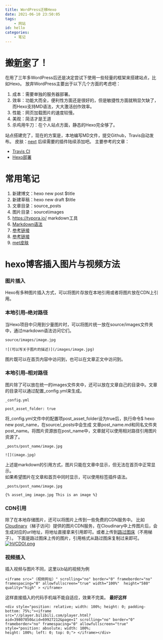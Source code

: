 ```yaml
---
title: WordPress迁移Hexo
date: 2021-06-10 23:50:05
tags: 
	- 网站
id: hello
categories:
	- 笔记
---
```


# 搬[新家](http://kwaibook.com)了！

在用了三年多WordPress后还是决定尝试下使用一些轻量的框架来搭建站点，比如Hexo。
放弃WordPress主要出于以下几个方面的考虑吧：
1. 成本：需要单独的服务器部署。
2. 效率：功能大而全，便利性方面还是很好的，但是敏捷性方面就稍显欠缺了，而Hexo支持MD语法，大大激活创作效率。
3. 性能：网页加载图片的速度较慢。
4. 美观：简洁才是王道
5. 杀鸡用牛刀：在个人站点方面，静态的Hexo完全够了。

<!--more-->

站点搭建完了，现在的方案是，本地编写MD文件，提交Github，Travis自动发布。
皮肤：[next](http://theme-next.iissnan.com/getting-started.html)
后续需要的插件陆续添加吧。
主要参考的文章：

* [Travis CI](https://segmentfault.com/a/1190000021987832)
* [Hexo部署](https://kchen.cc/2016/11/12/hexo-instructions/)

# 常用笔记
1. 新建博文：hexo new post $title
2. 新建草稿：hexo new draft $title
3. 文章目录：source\_posts
4. 图片目录：source\images
5. https://typora.io/ markdown工具
6. [Markdown语法](https://markdown.com.cn/basic-syntax/links.html)
7. [参考链接](http://blog.smallerpig.com/set-hexo-show-more-button-on-indexpage.html)
9. [参考链接](https://tohugo.com/2021/01/26/%E5%B7%A5%E5%85%B7%E9%85%8D%E7%BD%AE/Hexo%E6%B7%BB%E5%8A%A0%E5%88%86%E7%B1%BB%E5%8F%8A%E6%A0%87%E7%AD%BE%EF%BC%88%E5%9C%A8Next%E4%B8%BB%E9%A2%98%E4%B8%8B%EF%BC%89/)
9. [met皮肤](https://huyongfei.com/posts/2324b80c.html)

# hexo博客插入图片与视频方法
### 图片插入
Hexo有多种图片插入方式，可以将图片存放在本地引用或者将图片放在CDN上引用。
### 本地引用–绝对路径
当Hexo项目中只用到少量图片时，可以将图片统一放在source/images文件夹中，通过markdown语法访问它们。
```
source/images/image.jpg

![(可以写关于图片的描述)](/images/image.jpg)
```
图片既可以在首页内容中访问到，也可以在文章正文中访问到。
### 本地引用–相对路径
图片除了可以放在统一的images文件夹中，还可以放在文章自己的目录中。文章的目录可以通过配置_config.yml来生成。
```
_config.yml

post_asset_folder: true
```
将_config.yml文件中的配置项post_asset_folder设为true后，执行命令$ hexo new post_name，在source/_posts中会生成
文章post_name.md和同名文件夹post_name。将图片资源放在post_name中，文章就可以使用相对路径引用图片资源了。
```
_posts/post_name/image.jpg

![](image.jpg)
```
上述是markdown的引用方式，图片只能在文章中显示，但无法在首页中正常显示。  
如果希望图片在文章和首页中同时显示，可以使用标签插件语法。
```
_posts/post_name/image.jpg

{% asset_img image.jpg This is an image %}
```
### CDN引用
除了在本地存储图片，还可以将图片上传到一些免费的CDN服务中。
比如[Cloudinary](https://cloudinary.com/)（梯子访问）提供的图片CDN服务，在Cloudinary中上传图片后，会生成对应的url地址，将地址直接拿来引用即可。或者上传到[路过图床](https://imgtu.com/)（不用梯子）。
下面是路过图床上传的图片，引用格式从路过图床复制过来即可。
[![hVCDOI.png](https://z3.ax1x.com/2021/08/25/hVCDOI.png)](https://imgtu.com/i/hVCDOI)
### 视频插入
插入视频与图片不同，这里以b站的视频为例
```
<iframe src="（视频网址）" scrolling="no" border="0" frameborder="no" framespacing="0" allowfullscreen="true" width="100%"  height="580" quality="high" > </iframe>
```
这样直接插入的代码手机端不能自适应，效果不完美。
**最好这样**
```
<div style="position: relative; width: 100%; height: 0; padding-bottom: 75%;"><iframe 
src="//player.bilibili.com/player.html?aid=39807850&cid=69927212&page=1" scrolling="no" border="0" 
frameborder="no" framespacing="0" allowfullscreen="true" style="position: absolute; width: 100%; 
height: 100%; left: 0; top: 0;"> </iframe></div>
```